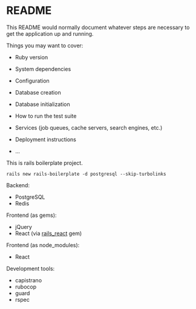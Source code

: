 # README

This README would normally document whatever steps are necessary to get the
application up and running.

Things you may want to cover:

* Ruby version

* System dependencies

* Configuration

* Database creation

* Database initialization

* How to run the test suite

* Services (job queues, cache servers, search engines, etc.)

* Deployment instructions

* ...


This is rails boilerplate project.


`rails new rails-boilerplate -d postgresql --skip-turbolinks`


Backend:

- PostgreSQL
- Redis
 
Frontend (as gems):

- jQuery
- React (via [rails_react](https://github.com/reactjs/react-rails) gem)

Frontend (as node_modules):

- React

Development tools:

- capistrano
- rubocop
- guard
- rspec
